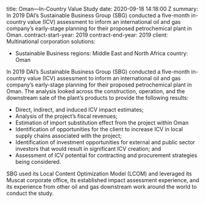 
title: Oman—In-Country Value Study
date: 2020-09-18 14:18:00 Z
summary: In 2019 DAI’s Sustainable Business Group (SBG) conducted a five-month in-country
  value (ICV) assessment to inform an international oil and gas company’s early-stage
  planning for their proposed petrochemical plant in Oman.
contract-start-year: 2019
contract-end-year: 2019
client: Multinational corporation
solutions:
- Sustainable Business
regions: Middle East and North Africa
country: Oman


In 2019 DAI’s Sustainable Business Group (SBG) conducted a five-month in-country value (ICV) assessment to inform an international oil and gas company’s early-stage planning for their proposed petrochemical plant in Oman. The analysis looked across the construction, operation, and the downstream sale of the plant’s products to provide the following results:

* Direct, indirect, and induced ICV impact estimates;
* Analysis of the project’s fiscal revenues;
* Estimation of import substitution effect from the project within Oman
* Identification of opportunities for the client to increase ICV in local supply chains associated with the project;
* Identification of investment opportunities for external and public sector investors that would result in significant ICV creation; and
* Assessment of ICV potential for contracting and procurement strategies being considered.

SBG used its Local Content Optimization Model (LCOM) and leveraged its Muscat corporate office, its established impact assessment experience, and its experience from other oil and gas downstream work around the world to conduct the study.
